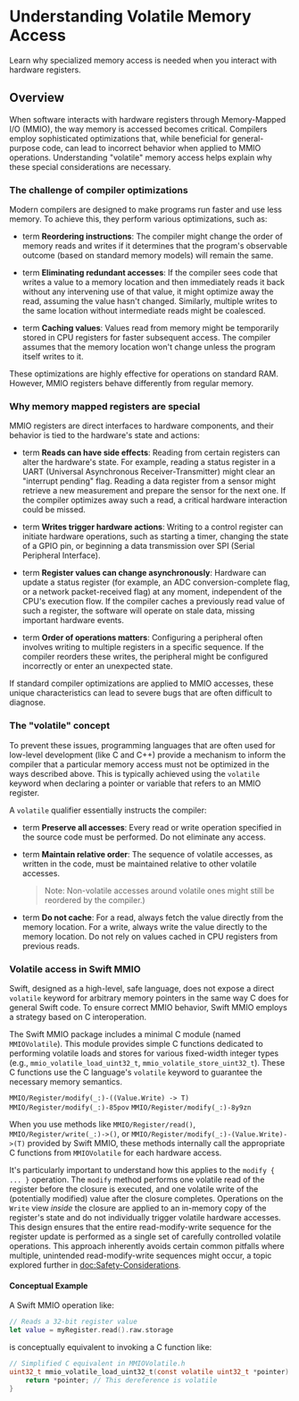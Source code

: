 # Understanding Volatile Memory Access

Learn why specialized memory access is needed when you interact with hardware registers.

## Overview

When software interacts with hardware registers through Memory-Mapped I/O (MMIO), the way memory is accessed becomes critical. Compilers employ sophisticated optimizations that, while beneficial for general-purpose code, can lead to incorrect behavior when applied to MMIO operations. Understanding "volatile" memory access helps explain why these special considerations are necessary.

### The challenge of compiler optimizations

Modern compilers are designed to make programs run faster and use less memory. To achieve this, they perform various optimizations, such as:

- term **Reordering instructions**: The compiler might change the order of memory reads and writes if it determines that the program's observable outcome (based on standard memory models) will remain the same.

- term **Eliminating redundant accesses**: If the compiler sees code that writes a value to a memory location and then immediately reads it back without any intervening use of that value, it might optimize away the read, assuming the value hasn't changed. Similarly, multiple writes to the same location without intermediate reads might be coalesced.

- term **Caching values**: Values read from memory might be temporarily stored in CPU registers for faster subsequent access. The compiler assumes that the memory location won't change unless the program itself writes to it.

These optimizations are highly effective for operations on standard RAM. However, MMIO registers behave differently from regular memory.

### Why memory mapped registers are special

MMIO registers are direct interfaces to hardware components, and their behavior is tied to the hardware's state and actions:

- term **Reads can have side effects**: Reading from certain registers can alter the hardware's state. For example, reading a status register in a UART (Universal Asynchronous Receiver-Transmitter) might clear an "interrupt pending" flag. Reading a data register from a sensor might retrieve a new measurement and prepare the sensor for the next one. If the compiler optimizes away such a read, a critical hardware interaction could be missed.

- term **Writes trigger hardware actions**: Writing to a control register can initiate hardware operations, such as starting a timer, changing the state of a GPIO pin, or beginning a data transmission over SPI (Serial Peripheral Interface).

- term **Register values can change asynchronously**: Hardware can update a status register (for example, an ADC conversion-complete flag, or a network packet-received flag) at any moment, independent of the CPU's execution flow. If the compiler caches a previously read value of such a register, the software will operate on stale data, missing important hardware events.

- term **Order of operations matters**: Configuring a peripheral often involves writing to multiple registers in a specific sequence. If the compiler reorders these writes, the peripheral might be configured incorrectly or enter an unexpected state.

If standard compiler optimizations are applied to MMIO accesses, these unique characteristics can lead to severe bugs that are often difficult to diagnose.

### The "volatile" concept

To prevent these issues, programming languages that are often used for low-level development (like C and C++) provide a mechanism to inform the compiler that a particular memory access must not be optimized in the ways described above. This is typically achieved using the `volatile` keyword when declaring a pointer or variable that refers to an MMIO register.

A `volatile` qualifier essentially instructs the compiler:

- term **Preserve all accesses**: Every read or write operation specified in the source code must be performed. Do not eliminate any access.

- term **Maintain relative order**: The sequence of volatile accesses, as written in the code, must be maintained relative to other volatile accesses.
  > Note: Non-volatile accesses around volatile ones might still be reordered by the compiler.)

- term **Do not cache**: For a read, always fetch the value directly from the memory location. For a write, always write the value directly to the memory location. Do not rely on values cached in CPU registers from previous reads.

### Volatile access in Swift MMIO

Swift, designed as a high-level, safe language, does not expose a direct `volatile` keyword for arbitrary memory pointers in the same way C does for general Swift code. To ensure correct MMIO behavior, Swift MMIO employs a strategy based on C interoperation.

The Swift MMIO package includes a minimal C module (named `MMIOVolatile`). This module provides simple C functions dedicated to performing volatile loads and stores for various fixed-width integer types (e.g., `mmio_volatile_load_uint32_t`, `mmio_volatile_store_uint32_t`). These C functions use the C language's `volatile` keyword to guarantee the necessary memory semantics.

``MMIO/Register/modify(_:)-((Value.Write) -> T)``
``MMIO/Register/modify(_:)-85pov``
``MMIO/Register/modify(_:)-8y9zn``

When you use methods like ``MMIO/Register/read()``, ``MMIO/Register/write(_:)->()``, or ``MMIO/Register/modify(_:)-(Value.Write)->(T)`` provided by Swift MMIO, these methods internally call the appropriate C functions from `MMIOVolatile` for each hardware access.

It's particularly important to understand how this applies to the `modify { ... }` operation. The `modify` method performs one volatile read of the register before the closure is executed, and one volatile write of the (potentially modified) value after the closure completes. Operations on the `Write` view *inside* the closure are applied to an in-memory copy of the register's state and do not individually trigger volatile hardware accesses. This design ensures that the entire read-modify-write sequence for the register update is performed as a single set of carefully controlled volatile operations. This approach inherently avoids certain common pitfalls where multiple, unintended read-modify-write sequences might occur, a topic explored further in <doc:Safety-Considerations>.

#### Conceptual Example

A Swift MMIO operation like:

```swift
// Reads a 32-bit register value
let value = myRegister.read().raw.storage
```

is conceptually equivalent to invoking a C function like:

```c
// Simplified C equivalent in MMIOVolatile.h
uint32_t mmio_volatile_load_uint32_t(const volatile uint32_t *pointer) {
    return *pointer; // This dereference is volatile
}
```
